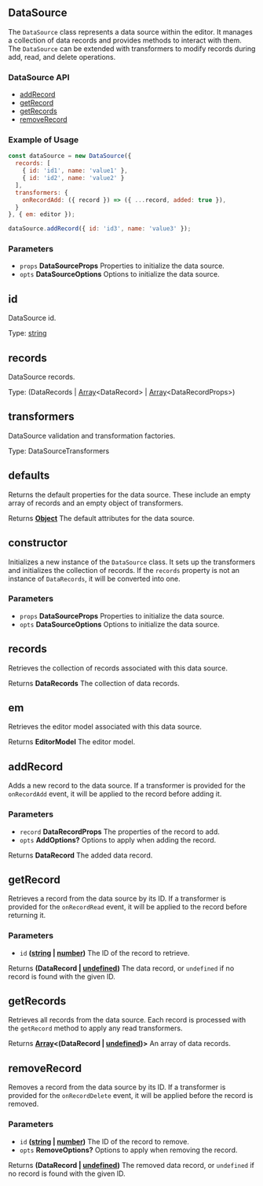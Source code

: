<!-- Generated by documentation.js. Update this documentation by updating the source code. -->

## DataSource

The `DataSource` class represents a data source within the editor.
It manages a collection of data records and provides methods to interact with them.
The `DataSource` can be extended with transformers to modify records during add, read, and delete operations.

### DataSource API

*   [addRecord][1]
*   [getRecord][2]
*   [getRecords][3]
*   [removeRecord][4]

### Example of Usage

```js
const dataSource = new DataSource({
  records: [
    { id: 'id1', name: 'value1' },
    { id: 'id2', name: 'value2' }
  ],
  transformers: {
    onRecordAdd: ({ record }) => ({ ...record, added: true }),
  }
}, { em: editor });

dataSource.addRecord({ id: 'id3', name: 'value3' });
```

### Parameters

*   `props` **DataSourceProps** Properties to initialize the data source.
*   `opts` **DataSourceOptions** Options to initialize the data source.

## id

DataSource id.

Type: [string][5]

## records

DataSource records.

Type: (DataRecords | [Array][6]\<DataRecord> | [Array][6]\<DataRecordProps>)

## transformers

DataSource validation and transformation factories.

Type: DataSourceTransformers

## defaults

Returns the default properties for the data source.
These include an empty array of records and an empty object of transformers.

Returns **[Object][7]** The default attributes for the data source.

## constructor

Initializes a new instance of the `DataSource` class.
It sets up the transformers and initializes the collection of records.
If the `records` property is not an instance of `DataRecords`, it will be converted into one.

### Parameters

*   `props` **DataSourceProps** Properties to initialize the data source.
*   `opts` **DataSourceOptions** Options to initialize the data source.

## records

Retrieves the collection of records associated with this data source.

Returns **DataRecords** The collection of data records.

## em

Retrieves the editor model associated with this data source.

Returns **EditorModel** The editor model.

## addRecord

Adds a new record to the data source.
If a transformer is provided for the `onRecordAdd` event, it will be applied to the record before adding it.

### Parameters

*   `record` **DataRecordProps** The properties of the record to add.
*   `opts` **AddOptions?** Options to apply when adding the record.

Returns **DataRecord** The added data record.

## getRecord

Retrieves a record from the data source by its ID.
If a transformer is provided for the `onRecordRead` event, it will be applied to the record before returning it.

### Parameters

*   `id` **([string][5] | [number][8])** The ID of the record to retrieve.

Returns **(DataRecord | [undefined][9])** The data record, or `undefined` if no record is found with the given ID.

## getRecords

Retrieves all records from the data source.
Each record is processed with the `getRecord` method to apply any read transformers.

Returns **[Array][6]<(DataRecord | [undefined][9])>** An array of data records.

## removeRecord

Removes a record from the data source by its ID.
If a transformer is provided for the `onRecordDelete` event, it will be applied before the record is removed.

### Parameters

*   `id` **([string][5] | [number][8])** The ID of the record to remove.
*   `opts` **RemoveOptions?** Options to apply when removing the record.

Returns **(DataRecord | [undefined][9])** The removed data record, or `undefined` if no record is found with the given ID.

[1]: #addrecord

[2]: #getrecord

[3]: #getrecords

[4]: #removerecord

[5]: https://developer.mozilla.org/docs/Web/JavaScript/Reference/Global_Objects/String

[6]: https://developer.mozilla.org/docs/Web/JavaScript/Reference/Global_Objects/Array

[7]: https://developer.mozilla.org/docs/Web/JavaScript/Reference/Global_Objects/Object

[8]: https://developer.mozilla.org/docs/Web/JavaScript/Reference/Global_Objects/Number

[9]: https://developer.mozilla.org/docs/Web/JavaScript/Reference/Global_Objects/undefined
